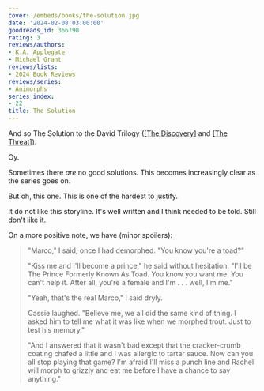 ```yaml
---
cover: /embeds/books/the-solution.jpg
date: '2024-02-08 03:00:00'
goodreads_id: 366790
rating: 3
reviews/authors:
- K.A. Applegate
- Michael Grant
reviews/lists:
- 2024 Book Reviews
reviews/series:
- Animorphs
series_index:
- 22
title: The Solution
---
```

And so The Solution to the David Trilogy ([[The Discovery]]() and [[The Threat]]()). 

Oy. 

Sometimes there *are* no good solutions. This becomes increasingly clear as the series goes on. 

But oh, this one. This is one of the hardest to justify. 

It do not like this storyline. It's well written and I think needed to be told. Still don't like it. 

<!--more-->

On a more positive note, we have (minor spoilers):

> "Marco," I said, once I had demorphed. "You know you're a toad?"
> 
> "Kiss me and I'll become a prince," he said without hesitation. "I'll be The Prince Formerly Known As Toad. You know you want me. You can't help it. After all, you're a female and I'm . . . well, I'm me."
> 
> "Yeah, that's the real Marco," I said dryly.
> 
> Cassie laughed. "Believe me, we all did the same kind of thing. I asked him to tell me what it was like when we morphed trout. Just to test his memory."
> 
> "And I answered that it wasn't bad except that the cracker-crumb coating chafed a little and I was allergic to tartar sauce. Now can you all stop playing that game? I'm afraid I'll miss a punch line and Rachel will morph to grizzly and eat me before I have a chance to say anything."